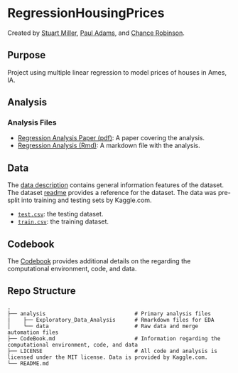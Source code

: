 # RegressionHousingPrices

Created by [Stuart Miller](https://github.com/sjmiller8182), [Paul Adams](https://github.com/PaulAdams4361), and [Chance Robinson](https://github.com/RobinsonCW).

## Purpose

Project using multiple linear regression to model prices of houses in Ames, IA.

## Analysis 

### Analysis Files

* [Regression Analysis Paper (pdf)](https://github.com/sjmiller8182/RegressionHousingPrices/blob/master/analysis/HousePriceRegressionAnalysis.pdf): A paper covering the analysis. 
* [Regression Analysis (Rmd)](https://github.com/sjmiller8182/RegressionHousingPrices/blob/master/analysis/HousePriceRegressionAnalysis.Rmd): A markdown file with the analysis.

## Data

The [data description](https://github.com/sjmiller8182/RegressionHousingPrices/blob/master/analysis/data/data_description.txt) contains general information features of the dataset. The dataset [readme](https://github.com/sjmiller8182/RegressionHousingPrices/blob/master/analysis/data/readme.md) provides a reference for the dataset. The data was pre-split into training and testing sets by Kaggle.com.

* [`test.csv`](https://github.com/sjmiller8182/RegressionHousingPrices/blob/master/analysis/data/test.csv): the testing dataset.
* [`train.csv`](https://github.com/sjmiller8182/RegressionHousingPrices/blob/master/analysis/data/train.csv): the training dataset.

## Codebook

The [Codebook](https://github.com/sjmiller8182/RegressionHousingPrices/blob/master/CodeBook.md) provides additional details on the regarding the computational environment, code, and data.

## Repo Structure
    .
    ├── analysis                            # Primary analysis files
    |    ├── Exploratory_Data_Analysis      # Rmarkdown files for EDA
    │    └── data                           # Raw data and merge automation files
    ├── CodeBook.md                         # Information regarding the computational environment, code, and data
    ├── LICENSE                             # All code and analysis is licensed under the MIT license. Data is provided by Kaggle.com.
    └── README.md

